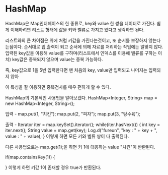 
# HashMap

HashMap은 Map인터페이스의 한 종류로, key와 value 한 쌍을 데이터로 가진다.
쉽게 이해하려면 리스트 형태에 값을 키와 벨류로 가지고 있다고 생각하면 된다.

리스트와의 큰 차이점은 위에 처럼 키값을 가진다는것이고, 또 순서를 보장하지 않는다는점이다.
순서대로 입,출력이 되고 순서에 의해 자료를 처리하는 작업에는 알맞지 않다.
입력된 key값을 이용해 value를 구하며(리스트에서 인덱스를 이용해 벨류를 구하는 이치)
key값은 중복되지 않으며 value는 중복 가능하다.

즉, key값으로 1을 5번 입력한다면 맨 처음의 key, value만 입력되고 나머지는 입력되지 않아

이 특성을 잘 이용하면 중복검사를 매우 편하게 할 수 있다.

HashMap의 기본적인 사용법을 알아보겠다.
HashMap<Integer, String> map = new HashMap<Integer, String>();

입력 -
map.put(1, "치킨");
map.put(2, "피자");
map.put(3, "탕수육");

출력 -
Iterator<Integer> iter = map.keySet().iterator();
while(iter.hasNext()) {
int key = iter.next();
String value = map.get(key);
Log.d("fureun", "key : " + key + ", value : " + value);
}
이렇게 하면 모든 키와 벨류 쌍이 다 출력된다.

다른 사용법으로는 map.get(1);을 하면 키 1에 대응하는 value "치킨"이 반환된다.

if(map.containsKey(1)) {

}
이렇게 하면 키값 1이 존재할 경우 true가 반환된다.
